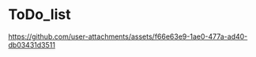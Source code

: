 # ToDo_list

https://github.com/user-attachments/assets/f66e63e9-1ae0-477a-ad40-db03431d3511











